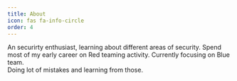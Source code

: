 ```yaml
---
title: About
icon: fas fa-info-circle
order: 4
---
```



An securirty enthusiast, learning about different areas of security. Spend most of my early career on Red teaming activity. Currently focusing on Blue team.  
Doing lot of mistakes and learning from those.  


